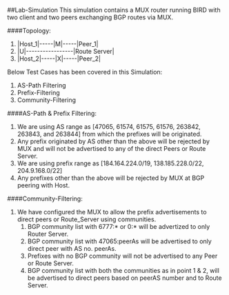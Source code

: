 ##Lab-Simulation
This simulation contains a MUX router running BIRD with two client and two peers exchanging BGP routes via MUX.

####Topology:
<ol>
<li>|Host_1|-----|M|-----|Peer_1|</li>
<li>             |U|-----------------|Route Server|</li>
<li>|Host_2|-----|X|-----|Peer_2|</li>
</ol>


Below Test Cases has been covered in this Simulation:
<ol start="1">
  <li>AS-Path Filtering</li>
  <li>Prefix-Filtering</li>
  <li>Community-Filtering</li>
</ol>

####AS-Path & Prefix Filtering:
<ol start="1">
<li>We are using AS range as [47065, 61574, 61575, 61576, 263842, 263843, and 263844] from which the prefixes will be originated.</li>
<li>Any prefix originated by AS other than the above will be rejected by MUX and will not be advertised to any of the direct
Peers or Route Server.</li>
<li>We are using prefix range as [184.164.224.0/19, 138.185.228.0/22, 204.9.168.0/22]</li>
<li>Any prefixes other than the above will be rejected by MUX at BGP peering with Host.</li>
</ol>

####Community-Filtering:
<ol start="1">
<li>We have configured the MUX to allow the prefix advertisements to direct peers or Route_Server using communities.
   <ol>
   <li>BGP community list with 6777:* or 0:* will be advertized to only Router Server.</li>
   <li>BGP community list with 47065:peerAs will be advertised to only direct peer with AS no. peerAs.</li>
   <li>Prefixes with no BGP community will not be advertised to any Peer or Route Server.</li>
   <li>BGP community list with both the communities as in point 1 & 2, will be advertised to direct peers based on peerAS number and to Route Server.</li>
   </ol>
   </li>
</ol>
